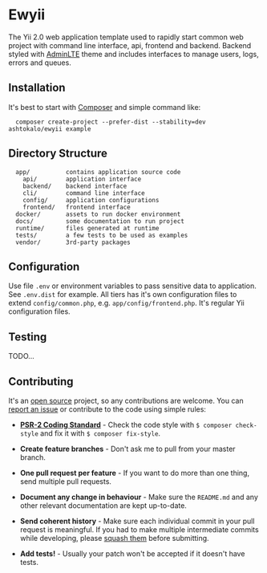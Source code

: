 # Ewyii

The Yii 2.0 web application template used to rapidly start common web project with command line interface,
api, frontend and backend. Backend styled with [AdminLTE][1] theme and includes interfaces to manage users,
logs, errors and queues.

## Installation

It's best to start with [Composer][2] and simple command like:

      composer create-project --prefer-dist --stability=dev ashtokalo/ewyii example

## Directory Structure

      app/          contains application source code
        api/        application interface
        backend/    backend interface
        cli/        command line interface
        config/     application configurations
        frontend/   frontend interface
      docker/       assets to run docker environment
      docs/         some documentation to run project
      runtime/      files generated at runtime
      tests/        a few tests to be used as examples
      vendor/       3rd-party packages

## Configuration

Use file `.env` or environment variables to pass sensitive data to application. See `.env.dist` for example.
All tiers has it's own configuration files to extend `config/common.php`, e.g. `app/config/frontend.php`.
It's regular Yii configuration files.

## Testing

TODO...

## Contributing

It's an [open source](LICENSE.md) project, so any contributions are welcome. You can
[report an issue][3] or contribute to the code using simple rules:

- **[PSR-2 Coding Standard][4]** - Check the code style with ``$ composer check-style`` and fix it with
``$ composer fix-style``.

- **Create feature branches** - Don't ask me to pull from your master branch.

- **One pull request per feature** - If you want to do more than one thing, send multiple pull requests.

- **Document any change in behaviour** - Make sure the `README.md` and any other relevant documentation
are kept up-to-date.

- **Send coherent history** - Make sure each individual commit in your pull request is meaningful. If you
had to make multiple intermediate commits while developing, please [squash them][5] before submitting.

- **Add tests!** - Usually your patch won't be accepted if it doesn't have tests.

[1]: <https://github.com/almasaeed2010/AdminLTE>
[2]: <http://getcomposer.org/>
[3]: <https://github.com/ashtokalo/ewyii/issues>
[4]: <https://github.com/php-fig/fig-standards/blob/master/accepted/PSR-2-coding-style-guide.md>
[5]: <http://www.git-scm.com/book/en/v2/Git-Tools-Rewriting-History#Changing-Multiple-Commit-Messages>
